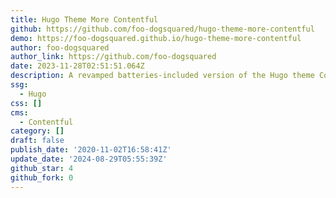 ```yaml
---
title: Hugo Theme More Contentful
github: https://github.com/foo-dogsquared/hugo-theme-more-contentful
demo: https://foo-dogsquared.github.io/hugo-theme-more-contentful
author: foo-dogsquared
author_link: https://github.com/foo-dogsquared
date: 2023-11-28T02:51:51.064Z
description: A revamped batteries-included version of the Hugo theme Contentful.
ssg:
  - Hugo
css: []
cms:
  - Contentful
category: []
draft: false
publish_date: '2020-11-02T16:58:41Z'
update_date: '2024-08-29T05:55:39Z'
github_star: 4
github_fork: 0
---
```

